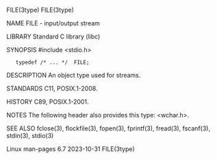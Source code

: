 FILE(3type)                                                        FILE(3type)

NAME
       FILE - input/output stream

LIBRARY
       Standard C library (libc)

SYNOPSIS
       #include <stdio.h>

       typedef /* ... */  FILE;

DESCRIPTION
       An object type used for streams.

STANDARDS
       C11, POSIX.1-2008.

HISTORY
       C89, POSIX.1-2001.

NOTES
       The following header also provides this type: <wchar.h>.

SEE ALSO
       fclose(3),  flockfile(3),  fopen(3),  fprintf(3),  fread(3), fscanf(3),
       stdin(3), stdio(3)

Linux man-pages 6.7               2023-10-31                       FILE(3type)
